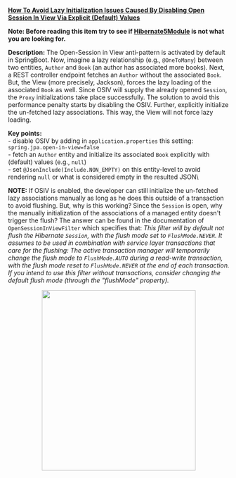 **[How To Avoid Lazy Initialization Issues Caused By Disabling Open Session In View Via Explicit (Default) Values](https://github.com/AnghelLeonard/Hibernate-SpringBoot/tree/master/HibernateSpringBootSuppressLazyInitInOpenSessionInView)**

**Note: Before reading this item try to see if [Hibernate5Module](https://github.com/AnghelLeonard/Hibernate-SpringBoot/tree/master/HibernateSpringBootJacksonHibernate5Module) is not what you are looking for.**

**Description:** The Open-Session in View anti-pattern is activated by default in SpringBoot. Now, imagine a lazy relationship (e.g., `@OneToMany`) between two entities, `Author` and `Book` (an author has associated more books). Next, a REST controller endpoint fetches an `Author` without the associated `Book`. But, the View (more precisely, Jackson), forces the lazy loading of the associated `Book` as well. Since OSIV will supply the already opened `Session`, the `Proxy` initializations take place successfully. The solution to avoid this performance penalty starts by disabling the OSIV. Further, explicitly initialize the un-fetched lazy associations. This way, the View will not force lazy loading.

**Key points:**\
     - disable OSIV by adding in `application.properties` this setting: `spring.jpa.open-in-view=false`\
     - fetch an `Author` entity and initialize its associated `Book` explicitly with (default) values (e.g., `null`)\
     - set `@JsonInclude(Include.NON_EMPTY)` on this entity-level to avoid rendering `null` or what is considered empty in the resulted JSON\
     
 **NOTE:** If OSIV is enabled, the developer can still initialize the un-fetched lazy associations manually as long as he does this outside of a transaction to avoid flushing. But, why is this working? Since the `Session` is open, why the manually initialization of the associations of a managed entity doesn't trigger the flush? The answer can be found in the documentation of `OpenSessionInViewFilter` which specifies that: *This filter will by default not flush the Hibernate `Session`, with the flush mode set to `FlushMode.NEVER`. It assumes to be used in combination with service layer transactions that care for the flushing: The active transaction manager will temporarily change the flush mode to `FlushMode.AUTO` during a read-write transaction, with the flush mode reset to `FlushMode.NEVER` at the end of each transaction. If you intend to use this filter without transactions, consider changing the default flush mode (through the "flushMode" property).*     

<a href="https://leanpub.com/java-persistence-performance-illustrated-guide"><p align="center"><img src="https://github.com/AnghelLeonard/Hibernate-SpringBoot/blob/master/Java%20Persistence%20Performance%20Illustrated%20Guide.jpg" height="410" width="350"/></p></a>

